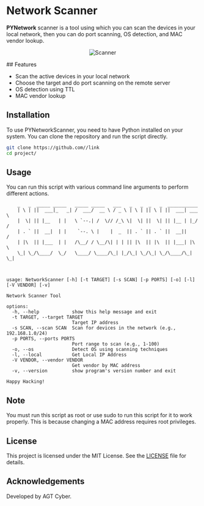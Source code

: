 # Network Scanner

**PYNetwork** scanner is a tool using which you can scan the devices in your local network, then you can do port scanning, OS detection, and MAC vendor lookup.


<p align="center">
  <img src="https://img.icons8.com/?size=300&id=9b5wowKIlo9d&format=png&color=000000" alt="Scanner"/>
</p>
## Features

- Scan the active devices in your local network
- Choose the target and do port scanning on the remote server
- OS detection using TTL
- MAC vendor lookup

## Installation

To use PYNetworkScanner, you need to have Python installed on your system. You can clone the repository and run the script directly.

```bash
git clone https://github.com//link
cd project/
```

## Usage

You can run this script with various command line arguments to perform different actions.

```
    _   _  _____ _____   _____ _____   ___   _   _  _   _  ___________ 
    | \ | ||  ___|_   _| /  ___/  __ \ / _ \ | \ | || \ | ||  ___| ___ \
    |  \| || |__   | |   \ `--.| /  \// /_\ \|  \| ||  \| || |__ | |_/ /
    | . ` ||  __|  | |    `--. \ |    |  _  || . ` || . ` ||  __||    / 
    | |\  || |___  | |   /\__/ / \__/\| | | || |\  || |\  || |___| |\ \ 
    \_| \_/\____/  \_/   \____/ \____/\_| |_/\_| \_/\_| \_/\____/\_| \_|
                                                                    
                                                                    
    
usage: NetworkScanner [-h] [-t TARGET] [-s SCAN] [-p PORTS] [-o] [-l] [-V VENDOR] [-v]

Network Scanner Tool

options:
  -h, --help            show this help message and exit
  -t TARGET, --target TARGET
                        Target IP address
  -s SCAN, --scan SCAN  Scan for devices in the network (e.g., 192.168.1.0/24)
  -p PORTS, --ports PORTS
                        Port range to scan (e.g., 1-100)
  -o, --os              Detect OS using scanning techniques
  -l, --local           Get Local IP Address
  -V VENDOR, --vendor VENDOR
                        Get vendor by MAC address
  -v, --version         show program's version number and exit

Happy Hacking!

```

## Note
You must run this script as root or use sudo to run this script for it to work properly. This is because changing a MAC address requires root privileges.

## License

This project is licensed under the MIT License. See the [LICENSE](LICENSE) file for details.

## Acknowledgements

Developed by AGT Cyber.

